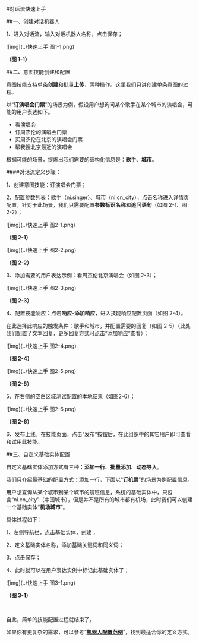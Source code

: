 #对话流快速上手

##一、创建对话机器人

1、进入对话流，输入对话机器人名称，点击保存；

![img](../快速上手 图1-1.png)

**（图 1-1）**



##二、意图技能创建和配置

意图技能支持单条**创建**和批量**上传**，两种操作。这里我们只讲创建单条意图的过程。

以“**订演唱会门票**”的场景为例，假设用户想询问某个歌手在某个城市的演唱会，可能的用户表达如下。

- 看演唱会
- 订周杰伦的演唱会门票
- 买周杰伦在北京的演唱会门票
- 帮我搜北京最近的演唱会

根据可能的场景，提炼出我们需要的结构化信息是：**歌手**、**城市**。

####对话流定义步骤：

1、创建意图技能：订演唱会门票；

2、配置参数列表：歌手（ni.singer）、城市（ni.cn_city），点击名称进入详情页配置，针对于此场景，我们只需要配置**参数标识名称**和**追问语句**（如图 2-1、图 2-2）；

![img](../快速上手 图2-1.png)

**（图 2-1）**

![img](../快速上手 图2-2.png)

**（图 2-2）**

3、添加需要的用户表达示例：看周杰伦北京演唱会（如图 2-3）；

![img](../快速上手 图2-3.png)

**（图 2-3）**

4、配置技能响应：点击**响应**-**添加响应**，进入技能响应配置页面（如图 2-4）。

在此选择此响应的触发条件：歌手和城市，并配置需要的回复（如图 2-5）（此处我们配置了文本回复，更多回复方式可点击“添加响应”查看）；

![img](../快速上手 图2-4.png)

**（图 2-4）**

![img](../快速上手 图2-5.png)

**（图 2-5）**

5、在右侧的空白区域测试配置的本地结果（如图2-6）； 

![img](../快速上手 图2-6.png)

**（图 2-6）**

6、发布上线。在技能页面，点击“发布”按钮后，在此组织中的其它用户即可查看和试用此技能。



##三、自定义基础实体配置

自定义基础实体添加方式有三种：**添加一行**、**批量添加**、**动态导入**。

我们只介绍最基础的配置方式：添加一行，下面以“**订机票**”的场景为例配置信息。



用户想查询从某个城市到某个城市的航班信息，系统的基础实体中，只包含“ni.cn_city”（中国城市），但是并不是所有的城市都有机场，此时我们可以创建一个基础实体“**机场城市**”。

具体过程如下：

1、左侧导航栏，点击基础实体，创建；

2、定义基础实体名称，添加基础关键词和同义词；

3、点击保存；

4、此时就可以在用户表达实例中标记此基础实体了；

![img](../快速上手 图3-1.png)

**（图 3-1）**

​	

自此，简单的技能配置过程就结束了。

如果你有更复杂的需求，可以参考“[**机器人配置范例**](机器人配置范例.md)”，找到最适合你的定义方式。

